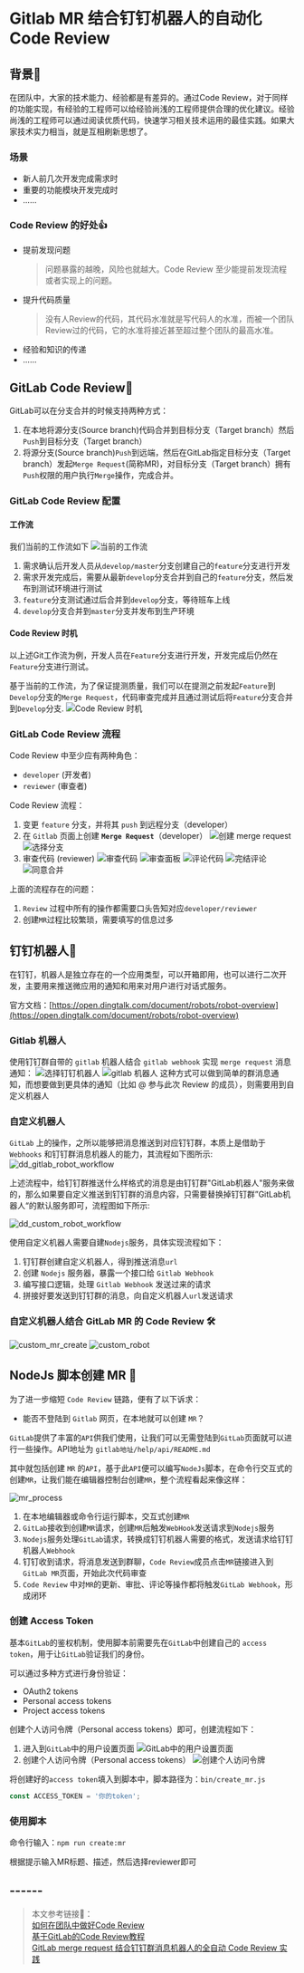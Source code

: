 <!--
 * @Descripttion: 
 * @version: 
 * @Author: qiuxchao
 * @Date: 2022-05-23 11:10:24
 * @LastEditors: qiuxchao
 * @LastEditTime: 2022-07-27 14:38:07
-->
# Gitlab MR 结合钉钉机器人的自动化 Code Review

## 背景🔅

在团队中，大家的技术能力、经验都是有差异的。通过Code Review，对于同样的功能实现，有经验的工程师可以给经验尚浅的工程师提供合理的优化建议。经验尚浅的工程师可以通过阅读优质代码，快速学习相关技术运用的最佳实践。如果大家技术实力相当，就是互相刷新思想了。

### 场景

- 新人前几次开发完成需求时
- 重要的功能模块开发完成时
- ......

### Code Review 的好处👍

- 提前发现问题
  > 问题暴露的越晚，风险也就越大。Code Review 至少能提前发现流程或者实现上的问题。
- 提升代码质量
  > 没有人Review的代码，其代码水准就是写代码人的水准，而被一个团队Review过的代码，它的水准将接近甚至超过整个团队的最高水准。
- 经验和知识的传递
- ......

## GitLab Code Review📌

GitLab可以在分支合并的时候支持两种方式：

1. 在本地将源分支(Source branch)代码合并到目标分支（Target branch）然后`Push`到目标分支（Target branch）
2. 将源分支(Source branch)`Push`到远端，然后在GitLab指定目标分支（Target branch）发起`Merge Request`(简称MR)，对目标分支（Target branch）拥有`Push`权限的用户执行`Merge`操作，完成合并。

### GitLab Code Review 配置

#### 工作流

我们当前的工作流如下
![当前的工作流](./image/develop_workflow.png)

1. 需求确认后开发人员从`develop/master`分支创建自己的`feature`分支进行开发
2. 需求开发完成后，需要从最新`develop`分支合并到自己的`feature`分支，然后发布到测试环境进行测试
3. `feature`分支测试通过后合并到`develop`分支，等待班车上线
4. `develop`分支合并到`master`分支并发布到生产环境

#### Code Review 时机

以上述Git工作流为例，开发人员在`Feature`分支进行开发，开发完成后仍然在`Feature`分支进行测试。

基于当前的工作流，为了保证提测质量，我们可以在提测之前发起`Feature`到`Develop`分支的`Merge Request`，代码审查完成并且通过测试后将`Feature`分支合并到`Develop`分支.
![Code Review 时机](./image/code_review_workflow.png)

### GitLab Code Review 流程

Code Review 中至少应有两种角色：

- `developer` (开发者)
- `reviewer` (审查者)

Code Review 流程：

1. 变更 `feature` 分支，并将其 `push` 到远程分支（developer）
2. 在 `Gitlab` 页面上创建 **`Merge Request`**（developer）
![创建 merge request](./image/create_merge_request.png)
![选择分支](./image/choose_branch.png)
3. 审查代码 (reviewer)
![审查代码](./image/review_list.png)
![审查面板](./image/review_panel.png)
![评论代码](./image/comment_code.png)
![完结评论](./image/resolved_comment.png)
![同意合并](./image/approve_request.png)

上面的流程存在的问题：

1. `Review` 过程中所有的操作都需要口头告知对应`developer/reviewer`
2. 创建`MR`过程比较繁琐，需要填写的信息过多

## 钉钉机器人🤖️

在钉钉，机器人是独立存在的一个应用类型，可以开箱即用，也可以进行二次开发，主要用来推送微应用的通知和用来对用户进行对话式服务。

官方文档：[https://open.dingtalk.com/document/robots/robot-overview](https://open.dingtalk.com/document/robots/robot-overview)

### Gitlab 机器人

使用钉钉群自带的 `gitlab` 机器人结合 `gitlab webhook` 实现 `merge request` 消息通知：
![选择钉钉机器人](./image/choose_robot.png)
![gitlab 机器人](./image/gitlab_robot.png)
这种方式可以做到简单的群消息通知，而想要做到更具体的通知（比如 @ 参与此次 Review 的成员），则需要用到自定义机器人

### 自定义机器人

`GitLab` 上的操作，之所以能够把消息推送到对应钉钉群，本质上是借助于 `Webhooks` 和钉钉群消息机器人的能力，其流程如下图所示:
![dd_gitlab_robot_workflow](./image/dd_gitlab_robot_workflow.png)

上述流程中，给钉钉群推送什么样格式的消息是由钉钉群"GitLab机器人"服务来做的，那么如果要自定义推送到钉钉群的消息内容，只需要替换掉钉钉群”GitLab机器人“的默认服务即可，流程图如下所示:

![dd_custom_robot_workflow](./image/dd_custom_robot_workflow.png)

使用自定义机器人需要自建`Nodejs`服务，具体实现流程如下：

1. 钉钉群创建自定义机器人，得到推送消息`url`
2. 创建 `Nodejs` 服务器，暴露一个接口给 `Gitlab Webhook`
3. 编写接口逻辑，处理 `Gitlab Webhook` 发送过来的请求
4. 拼接好要发送到钉钉群的消息，向自定义机器人`url`发送请求

### 自定义机器人结合 GitLab MR 的 Code Review 🛠

![custom_mr_create](./image/custom_mr_create.png)
![custom_robot](./image/custom_robot.png)

## NodeJs 脚本创建 MR 📝

为了进一步缩短 `Code Review` 链路，便有了以下诉求：

- 能否不登陆到 `Gitlab` 网页，在本地就可以创建 `MR`？

`GitLab`提供了丰富的`API`供我们使用，让我们可以无需登陆到`GitLab`页面就可以进行一些操作。API地址为 `gitlab地址/help/api/README.md`

其中就包括创建 `MR` 的`API`，基于此`API`便可以编写`NodeJs`脚本，在命令行交互式的创建`MR`，让我们能在编辑器控制台创建`MR`，整个流程看起来像这样：

![mr_process](./image/mr_process.png)

1. 在本地编辑器或命令行运行脚本，交互式创建`MR`
2. `GitLab`接收到创建`MR`请求，创建`MR`后触发`WebHook`发送请求到`Nodejs`服务
3. `Nodejs`服务处理`GitLab`请求，转换成钉钉机器人需要的格式，发送请求给钉钉机器人`Webhook`
4. 钉钉收到请求，将消息发送到群聊，`Code Review`成员点击`MR`链接进入到`GitLab MR`页面，开始此次代码审查
5. `Code Review` 中对`MR`的更新、审批、评论等操作都将触发`GitLab Webhook`，形成闭环

### 创建 Access Token

基本`GitLab`的鉴权机制，使用脚本前需要先在`GitLab`中创建自己的 `access token`，用于让`GitLab`验证我们的身份。

可以通过多种方式进行身份验证：

- OAuth2 tokens
- Personal access tokens
- Project access tokens

创建个人访问令牌（Personal access tokens）即可，创建流程如下：

1. 进入到`GitLab`中的用户设置页面
  ![GitLab中的用户设置页面](./image/gitlab_profile.png)
2. 创建个人访问令牌（Personal access tokens）
  ![创建个人访问令牌](./image/gitlab_create_access_token.png)

将创建好的`access token`填入到脚本中，脚本路径为：`bin/create_mr.js`

  ```javascript
  const ACCESS_TOKEN = '你的token';
  ```

### 使用脚本

命令行输入：`npm run create:mr`

根据提示输入MR标题、描述，然后选择reviewer即可

## ------

> 本文参考链接🔗：<br/>
> [如何在团队中做好Code Review](https://ken.io/note/how-to-do-code-review-in-a-team)<br/>
> [基于GitLab的Code Review教程](https://ken.io/note/gitlab-code-review-tutorial#H3-6)<br/>
> [GitLab merge request 结合钉钉群消息机器人的全自动 Code Review 实践](https://juejin.cn/column/7066714281068199972)
